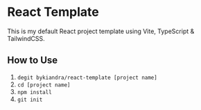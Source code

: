 # React Template

This is my default React project template using Vite, TypeScript & TailwindCSS.

## How to Use

1. ```degit bykiandra/react-template [project name]```
2. ```cd [project name]```
3. ```npm install```
4. ```git init```

